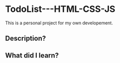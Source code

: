 # TodoList---HTML-CSS-JS
This is a personal project for my own developement.

## Description?

## What did I learn?
